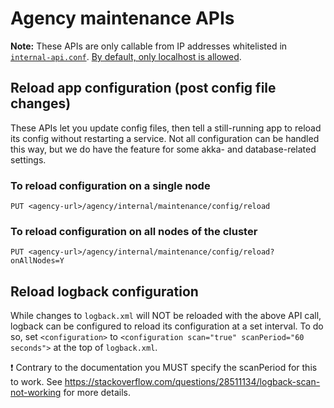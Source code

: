 # Agency maintenance APIs

**Note:** These APIs are only callable from IP addresses whitelisted in
[`internal-api.conf`](http://bit.ly/2JmXrqn). [By default, only localhost
is allowed](../../guidelines/provide-safe-and-helpful-defaults.md).

## Reload app configuration (post config file changes)

These APIs let you update config files, then tell a still-running app to
reload its config without restarting a service. Not all configuration can
be handled this way, but we do have the feature for some akka- and
database-related settings.

### To reload configuration on a single node
    PUT <agency-url>/agency/internal/maintenance/config/reload

### To reload configuration on all nodes of the cluster
    PUT <agency-url>/agency/internal/maintenance/config/reload?onAllNodes=Y

## Reload logback configuration

While changes to `logback.xml` will NOT be reloaded with the above API call, logback can be configured to reload its configuration at a set interval.  To do so, set `<configuration>` to `<configuration scan="true" scanPeriod="60 seconds">` at the top of `logback.xml`.  

:exclamation: Contrary to the documentation you MUST specify the scanPeriod for this to work. See https://stackoverflow.com/questions/28511134/logback-scan-not-working for more details.
